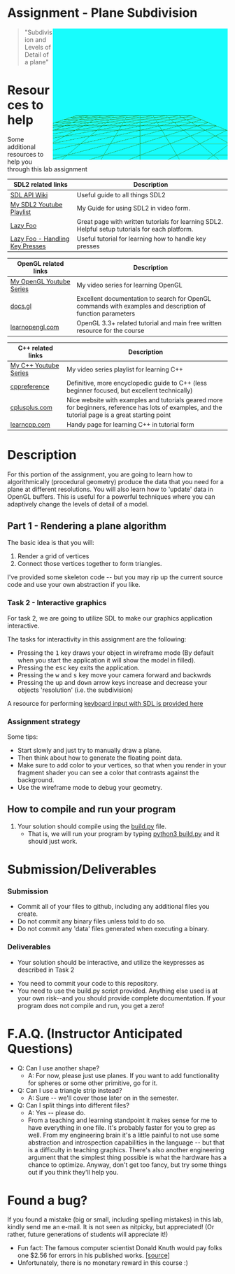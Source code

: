 # Assignment - Plane Subdivision

<img align="right" src="./media/lod.gif" alt="Plane" width="400px"/>

> "Subdivision and Levels of Detail of a plane"

# Resources to help

Some additional resources to help you through this lab assignment

| SDL2 related links                                    | Description                       |
| --------------------------------------------------    | --------------------------------- |
| [SDL API Wiki](https://wiki.libsdl.org/APIByCategory) | Useful guide to all things SDL2   |
| [My SDL2 Youtube Playlist](https://www.youtube.com/playlist?list=PLvv0ScY6vfd-p1gSnbQhY7vMe2rng0IL0) | My Guide for using SDL2 in video form.   |
| [Lazy Foo](http://lazyfoo.net/tutorials/SDL/)         | Great page with written tutorials for learning SDL2. Helpful setup tutorials for each platform. |
| [Lazy Foo - Handling Key Presses](https://lazyfoo.net/tutorials/SDL/04_key_presses/index.php) | Useful tutorial for learning how to handle key presses | 

| OpenGL related links                                | Description                       |
| --------------------------------------------------  | --------------------------------- |
| [My OpenGL Youtube Series](https://www.youtube.com/playlist?list=PLvv0ScY6vfd9zlZkIIqGDeG5TUWswkMox) | My video series for learning OpenGL |
| [docs.gl](http://docs.gl)                           | Excellent documentation to search for OpenGL commands with examples and description of function parameters   |
| [learnopengl.com](https://learnopengl.com)          | OpenGL 3.3+ related tutorial and main free written resource for the course   |


| C++ related links                                   | Description                       |
| --------------------------------------------------  | --------------------------------- |
| [My C++ Youtube Series](https://www.youtube.com/playlist?list=PLvv0ScY6vfd8j-tlhYVPYgiIyXduu6m-L) | My video series playlist for learning C++ |
| [cppreference](https://en.cppreference.com/w/)      | Definitive, more encyclopedic guide to C++ (less beginner focused, but excellent technically) |
| [cplusplus.com](http://www.cplusplus.com)           | Nice website with examples and tutorials geared more for beginners, reference has lots of examples, and the tutorial page is a great starting point |
| [learncpp.com](https://www.learncpp.com/)           | Handy page for learning C++ in tutorial form   |


# Description

For this portion of the assignment, you are going to learn how to algorithmically (procedural geometry) produce the data that you need for a plane at different resolutions. You will also learn how to 'update' data in OpenGL buffers. This is useful for a powerful techniques where you can adaptively change the levels of detail of a model.

## Part 1 - Rendering a plane algorithm

The basic idea is that you will:

1. Render a grid of vertices
2. Connect those vertices together to form triangles.

I've provided some skeleton code -- but you may rip up the current source code and use your own abstraction if you like.

### Task 2 - Interactive graphics

For task 2, we are going to utilize SDL to make our graphics application interactive. 

The tasks for interactivity in this assignment are the following:

- Pressing the <kbd>1</kbd> key draws your object in wireframe mode (By default when you start the application it will show the model in filled).
- Pressing the <kbd>esc</kbd> key exits the application.
- Pressing the <kbd>w</kbd> and <kbd>s</kbd> key move your camera forward and backwrds
- Pressing the <kbd>up</kbd> and <kbd>down</kbd> arrow keys increase and decrease your objects 'resolution' (i.e. the subdivision)

A resource for performing [keyboard input with SDL is provided here](http://lazyfoo.net/tutorials/SDL/04_key_presses/index.php)

### Assignment strategy

Some tips:

- Start slowly and just try to manually draw a plane.
- Then think about how to generate the floating point data.
- Make sure to add color to your vertices, so that when you render in your fragment shader you can see a color that contrasts against the background.
- Use the wireframe mode to debug your geometry.

## How to compile and run your program

1. Your solution should compile using the [build.py](./build.py) file. 
	- That is, we will run your program by typing [python3 build.py](./build.py) and it should just work.

# Submission/Deliverables

### Submission

- Commit all of your files to github, including any additional files you create.
- Do not commit any binary files unless told to do so.
- Do not commit any 'data' files generated when executing a binary.

### Deliverables

- Your solution should be interactive, and utilize the keypresses as described in Task 2

* You need to commit your code to this repository.
* You need to use the build.py script provided. Anything else used is at your own risk--and you should provide complete documentation. If your program does not compile and run, you get a zero!


# F.A.Q. (Instructor Anticipated Questions)

* Q: Can I use another shape?
  * A: For now, please just use planes. If you want to add functionality for spheres or some other primitive, go for it.
* Q: Can I use a triangle strip instead?
  * A: Sure -- we'll cover those later on in the semester.
* Q: Can I split things into different files?
  * A: Yes -- please do.
  * From a teaching and learning standpoint it makes sense for me to have everything in one file. It's probably faster for you to grep as well. From my engineering brain it's a little painful to not use some abstraction and introspection capabilities in the language -- but that is a difficulty in teaching graphics. There's also another engineering argument that the simplest thing possible is what the hardware has a chance to optimize. Anyway, don't get too fancy, but try some things out if you think they'll help you.

# Found a bug?

If you found a mistake (big or small, including spelling mistakes) in this lab, kindly send me an e-mail. It is not seen as nitpicky, but appreciated! (Or rather, future generations of students will appreciate it!)

- Fun fact: The famous computer scientist Donald Knuth would pay folks one $2.56 for errors in his published works. [[source](https://en.wikipedia.org/wiki/Knuth_reward_check)]
- Unfortunately, there is no monetary reward in this course :)
